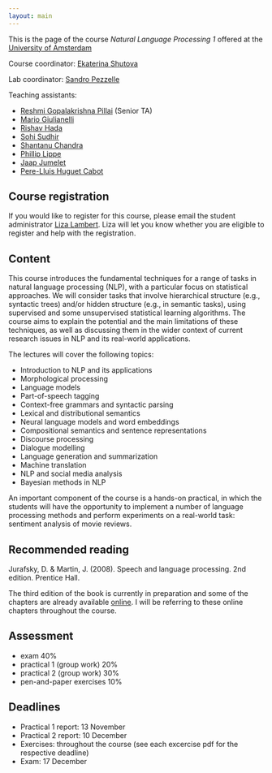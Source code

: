 ```yaml
---
layout: main
---
```


This is the page of the course *Natural Language Processing 1* offered at the [University of Amsterdam](http://www.uva.nl/)

Course coordinator: [Ekaterina Shutova](http://www.cl.cam.ac.uk/~es407/)

Lab coordinator: [Sandro Pezzelle](https://sandropezzelle.github.io/)

Teaching assistants:
- [Reshmi Gopalakrishna Pillai](mailto:reshmi.g85@gmail.com) (Senior TA)
- [Mario Giulianelli](mailto:m.giulianelli@uva.nl)
- [Rishav Hada](mailto:rishavhada@gmail.com)
- [Sohi Sudhir](mailto:sohigre@gmail.com)
- [Shantanu Chandra](mailto:shanchandra93@yahoo.in)
- [Phillip Lippe](mailto:phillip.lippe@googlemail.com)
- [Jaap Jumelet](mailto:jumeletjaap@gmail.com)
- [Pere-Lluis Huguet Cabot](mailto:perelluis1993@gmail.com)


## Course registration

If you would like to register for this course, please email the student administrator [Liza Lambert](mailto:l.lambert@uva.nl). Liza will let you know whether you are eligible to register and help with the registration.

## Content

This course introduces the fundamental techniques for a range of tasks in natural language processing (NLP), with a particular focus on statistical approaches. We will consider tasks that involve hierarchical structure (e.g., syntactic trees) and/or hidden structure (e.g., in semantic tasks), using supervised and some unsupervised statistical learning algorithms. The course aims to explain the potential and the main limitations of these techniques, as well as discussing them in the wider context of current research issues in NLP and its real-world applications. 

The lectures will cover the following topics:

- Introduction to NLP and its applications
- Morphological processing
- Language models
- Part-of-speech tagging
- Context-free grammars and syntactic parsing 
- Lexical and distributional semantics
- Neural language models and word embeddings 
- Compositional semantics and sentence representations 
- Discourse processing 
- Dialogue modelling 
- Language generation and summarization
- Machine translation
- NLP and social media analysis
- Bayesian methods in NLP


An important component of the course is a hands-on practical, in which the students will have the opportunity to implement a number of language processing methods and perform experiments on a real-world task: sentiment analysis of movie reviews.

## Recommended reading

Jurafsky, D. & Martin, J. (2008). Speech and language processing. 2nd edition. Prentice Hall.

The third edition of the book is currently in preparation and some of the chapters are already available [online](https://web.stanford.edu/~jurafsky/slp3/). I will be referring to these online chapters throughout the course.

## Assessment 

- exam 40%
- practical 1 (group work) 20%
- practical 2 (group work) 30%
- pen-and-paper exercises 10%

## Deadlines

- Practical 1 report: 13 November
- Practical 2 report: 10 December
- Exercises: throughout the course (see each excercise pdf for the respective deadline)
- Exam: 17 December



